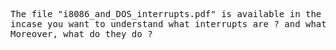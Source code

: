 <pre>
The file "i8086_and_DOS_interrupts.pdf" is available in the repository
incase you want to understand what interrupts are ? and what used in the project.
Moreover, what do they do ?
</pre>
